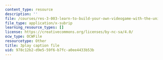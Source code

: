```yaml
---
content_type: resource
description: ''
file: /courses/res-3-003-learn-to-build-your-own-videogame-with-the-unity-game-engine-and-microsoft-kinect-january-iap-2017/978c12b2d9e559f6b7fca0ee4433b53b_R8WOnNX8v9E.vtt
file_type: application/x-subrip
learning_resource_types: []
license: https://creativecommons.org/licenses/by-nc-sa/4.0/
ocw_type: OCWFile
resourcetype: Other
title: 3play caption file
uid: 978c12b2-d9e5-59f6-b7fc-a0ee4433b53b
---
```

